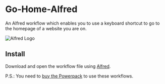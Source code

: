 # Go-Home-Alfred
An Alfred workflow which enables you to use a keyboard shortcut to go to the homepage of a website you are on.

![Alfred Logo](https://cloud.githubusercontent.com/assets/398893/3528722/5b5b30c6-0792-11e4-956d-750ac3a00bd8.png)

## Install

Download and open the workflow file using [Alfred](https://www.alfredapp.com/).

P.S.: You need to [buy the Powerpack](https://buy.alfredapp.com/) to use these workflows.
